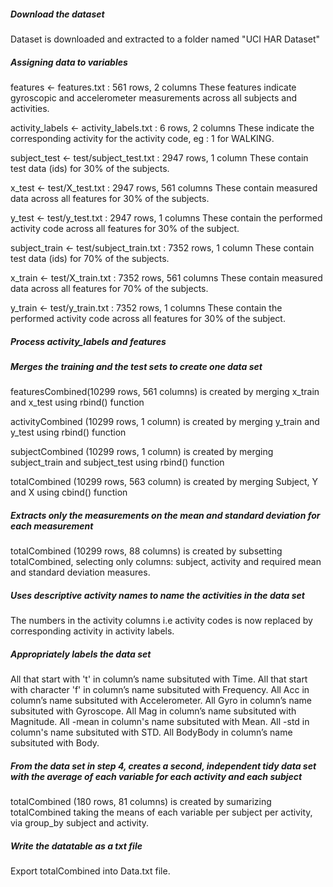 <h5> Download the dataset </h5>
Dataset is downloaded and extracted to a folder named "UCI HAR Dataset"

<h5> Assigning data to variables </h5>
features <- features.txt : 561 rows, 2 columns 
These features indicate gyroscopic and accelerometer measurements across all subjects and activities.

activity_labels <- activity_labels.txt : 6 rows, 2 columns 
These indicate the corresponding activity for the activity code, eg : 1 for WALKING.

subject_test <- test/subject_test.txt : 2947 rows, 1 column 
These contain test data (ids) for 30% of the subjects. 

x_test <- test/X_test.txt : 2947 rows, 561 columns 
These contain measured data across all features for 30% of the subjects.

y_test <- test/y_test.txt : 2947 rows, 1 columns 
These contain the performed activity code across all features for 30% of the subject.

subject_train <- test/subject_train.txt : 7352 rows, 1 column 
These contain test data (ids) for 70% of the subjects.

x_train <- test/X_train.txt : 7352 rows, 561 columns 
These contain measured data across all features for 70% of the subjects.

y_train <- test/y_train.txt : 7352 rows, 1 columns 
These contain the performed activity code across all features for 30% of the subject.

<h5> Process activity_labels and features </h5>

<h5> Merges the training and the test sets to create one data set </h5>

featuresCombined(10299 rows, 561 columns) is created by merging x_train and x_test using rbind() function

activityCombined (10299 rows, 1 column) is created by merging y_train and y_test using rbind() function

subjectCombined (10299 rows, 1 column) is created by merging subject_train and subject_test using rbind() function

totalCombined (10299 rows, 563 column) is created by merging Subject, Y and X using cbind() function

<h5> Extracts only the measurements on the mean and standard deviation for each measurement </h5>

totalCombined (10299 rows, 88 columns) is created by subsetting totalCombined, selecting only columns: subject, activity and required mean and standard deviation measures.

<h5> Uses descriptive activity names to name the activities in the data set </h5>
The numbers in the activity columns i.e activity codes is now replaced by corresponding activity in activity labels.

<h5> Appropriately labels the data set </h5>
All that start with 't' in column’s name subsituted with Time.
All that start with character 'f' in column’s name subsituted with Frequency.
All Acc in column’s name subsituted with Accelerometer.
All Gyro in column’s name subsituted with Gyroscope.
All Mag in column’s name subsituted with Magnitude.
All -mean in column's name subsituted with Mean.
All -std in column's name subsituted with STD.
All BodyBody in column’s name subsituted with Body.



<h5> From the data set in step 4, creates a second, independent tidy data set with the average of each variable for each activity and each subject </h5>
totalCombined (180 rows, 81 columns) is created by sumarizing totalCombined taking the means of each variable per subject per activity, via group_by subject and activity.

<h5> Write the datatable as a txt file </h5>
Export totalCombined into Data.txt file.

